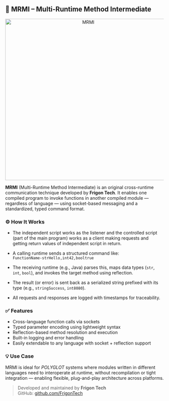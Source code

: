 ## 🔁 MRMI – Multi-Runtime Method Intermediate
<p align="center">
  <img width="512" height="512" alt="MRMI" src="https://github.com/user-attachments/assets/beb1f4e6-7777-4ec6-af28-1b67a44ad649" />
</p>


**MRMI** (Multi-Runtime Method Intermediate) is an original cross-runtime communication technique developed by **Frigon Tech**. It enables one compiled program to invoke functions in another compiled module — regardless of language — using socket-based messaging and a standardized, typed command format.

### ⚙️ How It Works
- The independent script works as the listener and the controlled script (part of the main program) works as a client making requests and getting return values of independent script in return.
  
- A calling runtime sends a structured command like:  
  `FunctionName-strHello,int42,booltrue`

- The receiving runtime (e.g., Java) parses this, maps data types (`str`, `int`, `bool`), and invokes the target method using reflection.

- The result (or error) is sent back as a serialized string prefixed with its type (e.g., `stringSuccess`, `int8080`).

- All requests and responses are logged with timestamps for traceability.

### ✅ Features

- Cross-language function calls via sockets
- Typed parameter encoding using lightweight syntax
- Reflection-based method resolution and execution
- Built-in logging and error handling
- Easily extendable to any language with socket + reflection support

### 💡 Use Case

MRMI is ideal for *POLYGLOT* systems where modules written in different languages need to interoperate at runtime, without recompilation or tight integration — enabling flexible, plug-and-play architecture across platforms.

> Developed and maintained by **Frigon Tech**  
> GitHub: [github.com/FrigonTech](https://github.com/FrigonTech)
